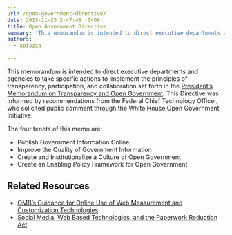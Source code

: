 ```yaml
---
url: /open-government-directive/
date: 2015-11-23 2:47:48 -0400
title: Open Government Directive
summary: 'This memorandum is intended to direct executive departments and agencies to take specific actions to implement the principles of transparency, participation, and collaboration set forth in the President&rsquo;s Memorandum on Transparency and Open Government. This Directive was informed by recommendations from the Federal Chief Technology Officer, who solicited public comment through the White House Open'
authors:
  - apiazza

---
```


This memorandum is intended to direct executive departments and agencies to take specific actions to implement the principles of transparency, participation, and collaboration set forth in the [President’s Memorandum on Transparency and Open Government](https://www.whitehouse.gov/sites/whitehouse.gov/files/omb/memoranda/2009/m09-12.pdf). This Directive was informed by recommendations from the Federal Chief Technology Officer, who solicited public comment through the White House Open Government Initiative.

The four tenets of this memo are:

* Publish Government Information Online
* Improve the Quality of Government Information
* Create and Institutionalize a Culture of Open Government
* Create an Enabling Policy Framework for Open Government

## Related Resources

* [OMB’s Guidance for Online Use of Web Measurement and Customization Technologies](https://digital.gov/resources/m-10-22-guidance-for-online-use-of-web-measurement-and-customization-technologies/)
* [Social Media, Web Based Technologies, and the Paperwork Reduction Act](https://digital.gov/resources/social-media-web-based-interactive-technologies-and-the-paperwork-reduction-act/)
